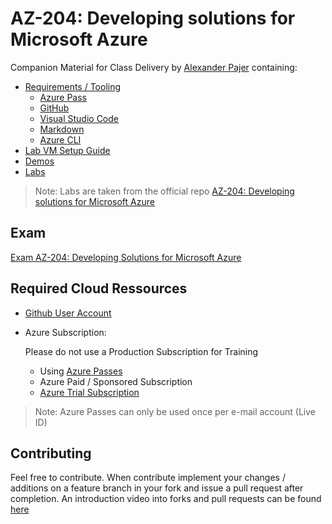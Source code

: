 # AZ-204: Developing solutions for Microsoft Azure

Companion Material for Class Delivery by [Alexander Pajer](https://www.integrations.at/kontakt.aspx) containing:

- [Requirements / Tooling](./Tooling)
  - [Azure Pass](./Tooling/05-AzurePass)
  - [GitHub](./Tooling/01-Github)
  - [Visual Studio Code](./Tooling/02-VSCode)
  - [Markdown](./Tooling/03-Markdown)
  - [Azure CLI](./Tooling/04-CLI)
- [Lab VM Setup Guide](./Setup)
- [Demos](./Demos)
- [Labs](./Labs)

> Note: Labs are taken from the official repo [AZ-204: Developing solutions for Microsoft Azure](https://github.com/MicrosoftLearning/AZ-204-DevelopingSolutionsforMicrosoftAzure)

## Exam

[Exam AZ-204: Developing Solutions for Microsoft Azure](https://docs.microsoft.com/en-us/learn/certifications/exams/az-204)

## Required Cloud Ressources

- [Github User Account](https://github.com/)

- Azure Subscription:

  Please do not use a Production Subscription for Training

  - Using [Azure Passes](https://www.microsoftazurepass.com/)
  - Azure Paid / Sponsored Subscription
  - [Azure Trial Subscription](https://azure.microsoft.com/en-us/free/)

> Note: Azure Passes can only be used once per e-mail account (Live ID)

## Contributing

Feel free to contribute. When contribute implement your changes / additions on a feature branch in your fork and issue a pull request after completion. An introduction video into forks and pull requests can be found [here](https://www.youtube.com/watch?v=nT8KGYVurIU)
